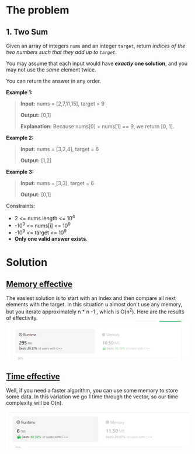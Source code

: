 # The problem

## 1. Two Sum
Given an array of integers `nums` and an integer `target`, return _indices of the two numbers such that they add up to `target`_.

You may assume that each input would have **_exactly_ one solution**, and you may not use the _same_ element twice.

You can return the answer in any order.

**Example 1:**

>**Input:** nums = [2,7,11,15], target = 9
>
>**Output:** [0,1]
>
>**Explanation:** Because nums[0] + nums[1] == 9, we return [0, 1].

**Example 2:**

>**Input:** nums = [3,2,4], target = 6
>
>**Output:** [1,2]

**Example 3:**

>**Input:** nums = [3,3], target = 6
>
>**Output:** [0,1]

Constraints:

* 2 <= nums.length <= 10<sup>4</sup>
* -10<sup>9</sup> <= nums[i] <= 10<sup>9</sup>
* -10<sup>9</sup> <= target <= 10<sup>9</sup>
* **Only one valid answer exists**.

# Solution

## [Memory effective](memoryeffective.cpp)

The easiest solution is to start with an index and then compare all next elements with the target. In this situation u almost don't use any memory, but you iterate approximately n * n -1 , which is O(n<sup>2</sup>). Here are the results of effectivity.
![memory_effective_picture](memory_effective.jpg)


## [Time effective](timeeffective.cpp)

Well, if you need a faster algorithm, you can use some memory to store some data. In this variation we go 1 time through the vector, so our time complexity will be O(n).

![time_effective_picture](time_effective.JPG)
